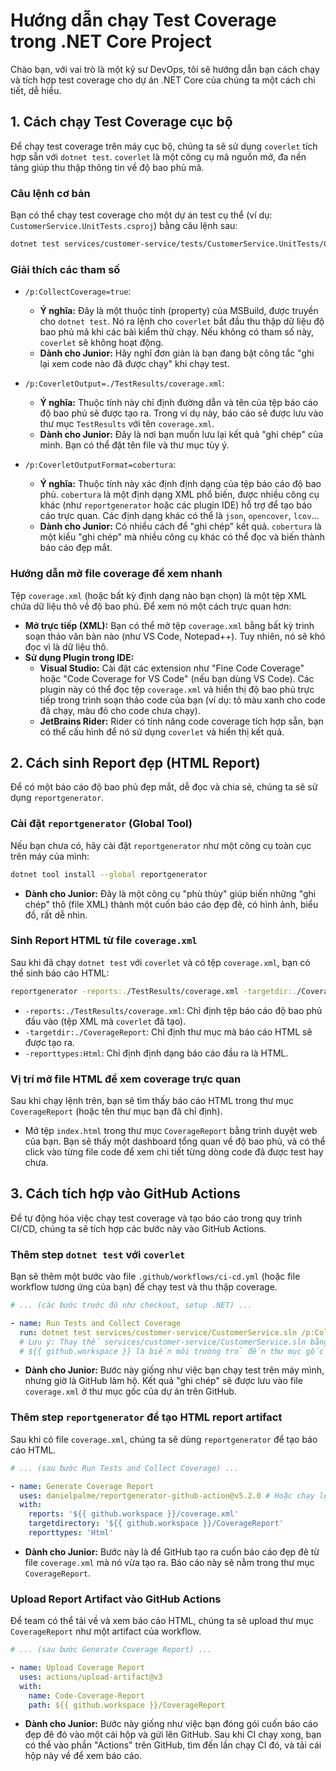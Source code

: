 # Hướng dẫn chạy Test Coverage trong .NET Core Project

Chào bạn, với vai trò là một kỹ sư DevOps, tôi sẽ hướng dẫn bạn cách chạy và tích hợp test coverage cho dự án .NET Core của chúng ta một cách chi tiết, dễ hiểu.

## 1. Cách chạy Test Coverage cục bộ

Để chạy test coverage trên máy cục bộ, chúng ta sẽ sử dụng `coverlet` tích hợp sẵn với `dotnet test`. `coverlet` là một công cụ mã nguồn mở, đa nền tảng giúp thu thập thông tin về độ bao phủ mã.

### Câu lệnh cơ bản

Bạn có thể chạy test coverage cho một dự án test cụ thể (ví dụ: `CustomerService.UnitTests.csproj`) bằng câu lệnh sau:

```bash
dotnet test services/customer-service/tests/CustomerService.UnitTests/CustomerService.UnitTests.csproj /p:CollectCoverage=true /p:CoverletOutput=./TestResults/coverage.xml /p:CoverletOutputFormat=cobertura
```

### Giải thích các tham số

*   `/p:CollectCoverage=true`:
    *   **Ý nghĩa:** Đây là một thuộc tính (property) của MSBuild, được truyền cho `dotnet test`. Nó ra lệnh cho `coverlet` bắt đầu thu thập dữ liệu độ bao phủ mã khi các bài kiểm thử chạy. Nếu không có tham số này, `coverlet` sẽ không hoạt động.
    *   **Dành cho Junior:** Hãy nghĩ đơn giản là bạn đang bật công tắc "ghi lại xem code nào đã được chạy" khi chạy test.

*   `/p:CoverletOutput=./TestResults/coverage.xml`:
    *   **Ý nghĩa:** Thuộc tính này chỉ định đường dẫn và tên của tệp báo cáo độ bao phủ sẽ được tạo ra. Trong ví dụ này, báo cáo sẽ được lưu vào thư mục `TestResults` với tên `coverage.xml`.
    *   **Dành cho Junior:** Đây là nơi bạn muốn lưu lại kết quả "ghi chép" của mình. Bạn có thể đặt tên file và thư mục tùy ý.

*   `/p:CoverletOutputFormat=cobertura`:
    *   **Ý nghĩa:** Thuộc tính này xác định định dạng của tệp báo cáo độ bao phủ. `cobertura` là một định dạng XML phổ biến, được nhiều công cụ khác (như `reportgenerator` hoặc các plugin IDE) hỗ trợ để tạo báo cáo trực quan. Các định dạng khác có thể là `json`, `opencover`, `lcov`...
    *   **Dành cho Junior:** Có nhiều cách để "ghi chép" kết quả. `cobertura` là một kiểu "ghi chép" mà nhiều công cụ khác có thể đọc và biến thành báo cáo đẹp mắt.

### Hướng dẫn mở file coverage để xem nhanh

Tệp `coverage.xml` (hoặc bất kỳ định dạng nào bạn chọn) là một tệp XML chứa dữ liệu thô về độ bao phủ. Để xem nó một cách trực quan hơn:

*   **Mở trực tiếp (XML):** Bạn có thể mở tệp `coverage.xml` bằng bất kỳ trình soạn thảo văn bản nào (như VS Code, Notepad++). Tuy nhiên, nó sẽ khó đọc vì là dữ liệu thô.
*   **Sử dụng Plugin trong IDE:**
    *   **Visual Studio:** Cài đặt các extension như "Fine Code Coverage" hoặc "Code Coverage for VS Code" (nếu bạn dùng VS Code). Các plugin này có thể đọc tệp `coverage.xml` và hiển thị độ bao phủ trực tiếp trong trình soạn thảo code của bạn (ví dụ: tô màu xanh cho code đã chạy, màu đỏ cho code chưa chạy).
    *   **JetBrains Rider:** Rider có tính năng code coverage tích hợp sẵn, bạn có thể cấu hình để nó sử dụng `coverlet` và hiển thị kết quả.

## 2. Cách sinh Report đẹp (HTML Report)

Để có một báo cáo độ bao phủ đẹp mắt, dễ đọc và chia sẻ, chúng ta sẽ sử dụng `reportgenerator`.

### Cài đặt `reportgenerator` (Global Tool)

Nếu bạn chưa có, hãy cài đặt `reportgenerator` như một công cụ toàn cục trên máy của mình:

```bash
dotnet tool install --global reportgenerator
```
*   **Dành cho Junior:** Đây là một công cụ "phù thủy" giúp biến những "ghi chép" thô (file XML) thành một cuốn báo cáo đẹp đẽ, có hình ảnh, biểu đồ, rất dễ nhìn.

### Sinh Report HTML từ file `coverage.xml`

Sau khi đã chạy `dotnet test` với `coverlet` và có tệp `coverage.xml`, bạn có thể sinh báo cáo HTML:

```bash
reportgenerator -reports:./TestResults/coverage.xml -targetdir:./CoverageReport -reporttypes:Html
```
*   `-reports:./TestResults/coverage.xml`: Chỉ định tệp báo cáo độ bao phủ đầu vào (tệp XML mà `coverlet` đã tạo).
*   `-targetdir:./CoverageReport`: Chỉ định thư mục mà báo cáo HTML sẽ được tạo ra.
*   `-reporttypes:Html`: Chỉ định định dạng báo cáo đầu ra là HTML.

### Vị trí mở file HTML để xem coverage trực quan

Sau khi chạy lệnh trên, bạn sẽ tìm thấy báo cáo HTML trong thư mục `CoverageReport` (hoặc tên thư mục bạn đã chỉ định).

*   Mở tệp `index.html` trong thư mục `CoverageReport` bằng trình duyệt web của bạn. Bạn sẽ thấy một dashboard tổng quan về độ bao phủ, và có thể click vào từng file code để xem chi tiết từng dòng code đã được test hay chưa.

## 3. Cách tích hợp vào GitHub Actions

Để tự động hóa việc chạy test coverage và tạo báo cáo trong quy trình CI/CD, chúng ta sẽ tích hợp các bước này vào GitHub Actions.

### Thêm step `dotnet test` với `coverlet`

Bạn sẽ thêm một bước vào file `.github/workflows/ci-cd.yml` (hoặc file workflow tương ứng của bạn) để chạy test và thu thập coverage.

```yaml
# ... (các bước trước đó như checkout, setup .NET) ...

- name: Run Tests and Collect Coverage
  run: dotnet test services/customer-service/CustomerService.sln /p:CollectCoverage=true /p:CoverletOutputFormat=opencover /p:CoverletOutput=${{ github.workspace }}/coverage.xml
  # Lưu ý: Thay thế services/customer-service/CustomerService.sln bằng đường dẫn solution hoặc project test của bạn
  # ${{ github.workspace }} là biến môi trường trỏ đến thư mục gốc của repo trên runner
```
*   **Dành cho Junior:** Bước này giống như việc bạn chạy test trên máy mình, nhưng giờ là GitHub làm hộ. Kết quả "ghi chép" sẽ được lưu vào file `coverage.xml` ở thư mục gốc của dự án trên GitHub.

### Thêm step `reportgenerator` để tạo HTML report artifact

Sau khi có file `coverage.xml`, chúng ta sẽ dùng `reportgenerator` để tạo báo cáo HTML.

```yaml
# ... (sau bước Run Tests and Collect Coverage) ...

- name: Generate Coverage Report
  uses: danielpalme/reportgenerator-github-action@v5.2.0 # Hoặc chạy lệnh dotnet tool run reportgenerator
  with:
    reports: '${{ github.workspace }}/coverage.xml'
    targetdirectory: '${{ github.workspace }}/CoverageReport'
    reporttypes: 'Html'
```
*   **Dành cho Junior:** Bước này là để GitHub tạo ra cuốn báo cáo đẹp đẽ từ file `coverage.xml` mà nó vừa tạo ra. Báo cáo này sẽ nằm trong thư mục `CoverageReport`.

### Upload Report Artifact vào GitHub Actions

Để team có thể tải về và xem báo cáo HTML, chúng ta sẽ upload thư mục `CoverageReport` như một artifact của workflow.

```yaml
# ... (sau bước Generate Coverage Report) ...

- name: Upload Coverage Report
  uses: actions/upload-artifact@v3
  with:
    name: Code-Coverage-Report
    path: ${{ github.workspace }}/CoverageReport
```
*   **Dành cho Junior:** Bước này giống như việc bạn đóng gói cuốn báo cáo đẹp đẽ đó vào một cái hộp và gửi lên GitHub. Sau khi CI chạy xong, bạn có thể vào phần "Actions" trên GitHub, tìm đến lần chạy CI đó, và tải cái hộp này về để xem báo cáo.
